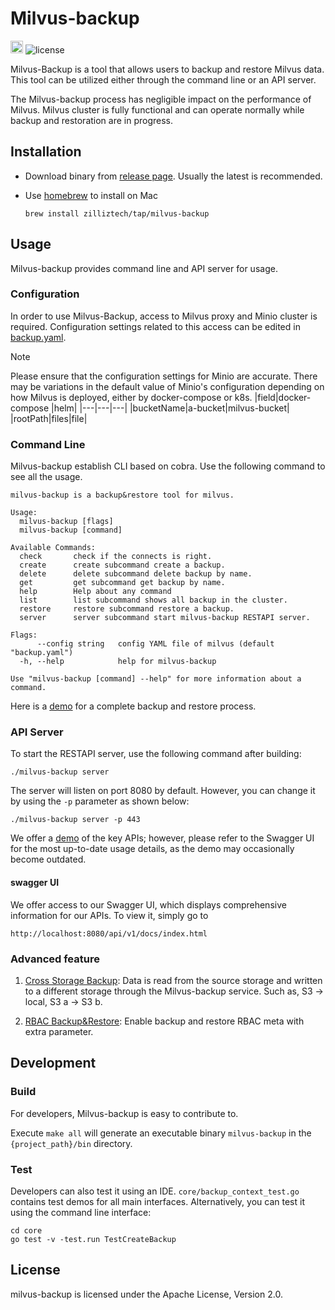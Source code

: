 # Milvus-backup
<div class="column" align="left">
  <a href="https://discord.com/invite/8uyFbECzPX"><img height="20" src="https://img.shields.io/badge/Discord-%235865F2.svg?style=for-the-badge&logo=discord&logoColor=white" alt="license"/></a>
  <img src="https://img.shields.io/github/license/milvus-io/milvus" alt="license"/>
</div>


Milvus-Backup is a tool that allows users to backup and restore Milvus data. This tool can be utilized either through the command line or an API server.

The Milvus-backup process has negligible impact on the performance of Milvus. Milvus cluster is fully functional and can operate normally while backup and restoration are in progress.

## Installation

* Download binary from [release page](https://github.com/zilliztech/milvus-backup/releases). Usually the latest is recommended.

* Use [homebrew](https://brew.sh/) to install on Mac
  ```shell
  brew install zilliztech/tap/milvus-backup
  ```

## Usage

Milvus-backup provides command line and API server for usage.

### Configuration
In order to use Milvus-Backup, access to Milvus proxy and Minio cluster is required. Configuration settings related to this access can be edited in [backup.yaml](configs/backup.yaml).

> [!NOTE]
>
> Please ensure that the configuration settings for Minio are accurate. There may be variations in the default value of Minio's configuration depending on how Milvus is deployed, either by docker-compose or k8s.
> |field|docker-compose |helm|
> |---|---|---|
> |bucketName|a-bucket|milvus-bucket|
> |rootPath|files|file|

### Command Line

Milvus-backup establish CLI based on cobra. Use the following command to see all the usage.

```
milvus-backup is a backup&restore tool for milvus.

Usage:
  milvus-backup [flags]
  milvus-backup [command]

Available Commands:
  check       check if the connects is right.
  create      create subcommand create a backup.
  delete      delete subcommand delete backup by name.
  get         get subcommand get backup by name.
  help        Help about any command
  list        list subcommand shows all backup in the cluster.
  restore     restore subcommand restore a backup.
  server      server subcommand start milvus-backup RESTAPI server.

Flags:
      --config string   config YAML file of milvus (default "backup.yaml")
  -h, --help            help for milvus-backup

Use "milvus-backup [command] --help" for more information about a command.
```

Here is a [demo](docs/user_guide/e2e_demo_cli.md) for a complete backup and restore process.

### API Server

To start the RESTAPI server, use the following command after building:

```shell
./milvus-backup server
```

The server will listen on port 8080 by default. However, you can change it by using the `-p` parameter as shown below:

```shell
./milvus-backup server -p 443
```

We offer a [demo](docs/user_guide/api_demo.md) of the key APIs; however, please refer to the Swagger UI for the most up-to-date usage details, as the demo may occasionally become outdated.

#### swagger UI

We offer access to our Swagger UI, which displays comprehensive information for our APIs. To view it, simply go to

```
http://localhost:8080/api/v1/docs/index.html
```

### Advanced feature

1. [Cross Storage Backup](docs/user_guide/cross_storage.md): Data is read from the source storage and written to a different storage through the Milvus-backup service. Such as, S3 -> local, S3 a -> S3 b. 

2. [RBAC Backup&Restore](docs/user_guide/rbac.md): Enable backup and restore RBAC meta with extra parameter.


## Development

### Build

For developers, Milvus-backup is easy to contribute to.

Execute `make all` will generate an executable binary `milvus-backup` in the `{project_path}/bin` directory.

### Test

Developers can also test it using an IDE. `core/backup_context_test.go` contains test demos for all main interfaces. Alternatively, you can test it using the command line interface:

```shell
cd core
go test -v -test.run TestCreateBackup
```


## License
milvus-backup is licensed under the Apache License, Version 2.0.
